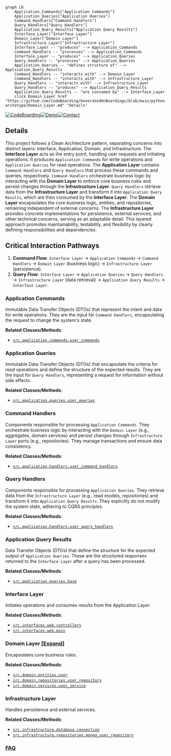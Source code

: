 ```mermaid
graph LR
    Application_Commands["Application Commands"]
    Application_Queries["Application Queries"]
    Command_Handlers["Command Handlers"]
    Query_Handlers["Query Handlers"]
    Application_Query_Results["Application Query Results"]
    Interface_Layer["Interface Layer"]
    Domain_Layer["Domain Layer"]
    Infrastructure_Layer["Infrastructure Layer"]
    Interface_Layer -- "produces" --> Application_Commands
    Command_Handlers -- "processes" --> Application_Commands
    Interface_Layer -- "produces" --> Application_Queries
    Query_Handlers -- "processes" --> Application_Queries
    Application_Queries -- "defines structure of" --> Application_Query_Results
    Command_Handlers -- "interacts with" --> Domain_Layer
    Command_Handlers -- "interacts with" --> Infrastructure_Layer
    Query_Handlers -- "interacts with" --> Infrastructure_Layer
    Query_Handlers -- "produces" --> Application_Query_Results
    Application_Query_Results -- "are consumed by" --> Interface_Layer
    click Domain_Layer href "https://github.com/CodeBoarding/GeneratedOnBoardings/blob/main/python-archetype/Domain_Layer.md" "Details"
```

[![CodeBoarding](https://img.shields.io/badge/Generated%20by-CodeBoarding-9cf?style=flat-square)](https://github.com/CodeBoarding/GeneratedOnBoardings)[![Demo](https://img.shields.io/badge/Try%20our-Demo-blue?style=flat-square)](https://www.codeboarding.org/demo)[![Contact](https://img.shields.io/badge/Contact%20us%20-%20contact@codeboarding.org-lightgrey?style=flat-square)](mailto:contact@codeboarding.org)

## Details

This project follows a Clean Architecture pattern, separating concerns into distinct layers: Interface, Application, Domain, and Infrastructure. The **Interface Layer** acts as the entry point, handling user requests and initiating operations. It produces `Application Commands` for write operations and `Application Queries` for read operations. The **Application Layer** contains `Command Handlers` and `Query Handlers` that process these commands and queries, respectively. `Command Handlers` orchestrate business logic by interacting with the **Domain Layer** to enforce core business rules and persist changes through the **Infrastructure Layer**. `Query Handlers` retrieve data from the **Infrastructure Layer** and transform it into `Application Query Results`, which are then consumed by the **Interface Layer**. The **Domain Layer** encapsulates the core business logic, entities, and repositories, remaining independent of external concerns. The **Infrastructure Layer** provides concrete implementations for persistence, external services, and other technical concerns, serving as an adaptable detail. This layered approach promotes maintainability, testability, and flexibility by clearly defining responsibilities and dependencies.

## Critical Interaction Pathways

1.  **Command Flow**: `Interface Layer` -> `Application Commands` -> `Command Handlers` -> `Domain Layer` (business logic) -> `Infrastructure Layer` (persistence).
2.  **Query Flow**: `Interface Layer` -> `Application Queries` -> `Query Handlers` -> `Infrastructure Layer` (data retrieval) -> `Application Query Results` -> `Interface Layer`.

### Application Commands
Immutable Data Transfer Objects (DTOs) that represent the intent and data for write operations. They are the input for `Command Handlers`, encapsulating the request to change the system's state.


**Related Classes/Methods**:

- <a href="https://github.com/agomezb/python-archetype/blob/main/src/application/commands/user_commands.py" target="_blank" rel="noopener noreferrer">`src.application.commands.user_commands`</a>


### Application Queries
Immutable Data Transfer Objects (DTOs) that encapsulate the criteria for read operations and define the structure of the expected results. They are the input for `Query Handlers`, representing a request for information without side effects.


**Related Classes/Methods**:

- <a href="https://github.com/agomezb/python-archetype/blob/main/src/application/queries/user_queries.py" target="_blank" rel="noopener noreferrer">`src.application.queries.user_queries`</a>


### Command Handlers
Components responsible for processing `Application Commands`. They orchestrate business logic by interacting with the `Domain Layer` (e.g., aggregates, domain services) and persist changes through `Infrastructure Layer` ports (e.g., repositories). They manage transactions and ensure data consistency.


**Related Classes/Methods**:

- <a href="https://github.com/agomezb/python-archetype/blob/main/src/application/handlers/user_command_handlers.py" target="_blank" rel="noopener noreferrer">`src.application.handlers.user_command_handlers`</a>


### Query Handlers
Components responsible for processing `Application Queries`. They retrieve data from the `Infrastructure Layer` (e.g., read models, repositories) and transform it into `Application Query Results`. They explicitly do not modify the system state, adhering to CQRS principles.


**Related Classes/Methods**:

- <a href="https://github.com/agomezb/python-archetype/blob/main/src/application/handlers/user_query_handlers.py" target="_blank" rel="noopener noreferrer">`src.application.handlers.user_query_handlers`</a>


### Application Query Results
Data Transfer Objects (DTOs) that define the structure for the expected output of `Application Queries`. These are the structured responses returned to the `Interface Layer` after a query has been processed.


**Related Classes/Methods**:

- <a href="https://github.com/agomezb/python-archetype/blob/main/src/application/queries/base.py" target="_blank" rel="noopener noreferrer">`src.application.queries.base`</a>


### Interface Layer
Initiates operations and consumes results from the Application Layer.


**Related Classes/Methods**:

- <a href="https://github.com/agomezb/python-archetype/blob/main/src/interfaces/web/controllers.py" target="_blank" rel="noopener noreferrer">`src.interfaces.web.controllers`</a>
- <a href="https://github.com/agomezb/python-archetype/blob/main/src/interfaces/web/main.py" target="_blank" rel="noopener noreferrer">`src.interfaces.web.main`</a>


### Domain Layer [[Expand]](./Domain_Layer.md)
Encapsulates core business rules.


**Related Classes/Methods**:

- <a href="https://github.com/agomezb/python-archetype/blob/main/src/domain/entities/user.py" target="_blank" rel="noopener noreferrer">`src.domain.entities.user`</a>
- <a href="https://github.com/agomezb/python-archetype/blob/main/src/domain/repositories/user_repository.py" target="_blank" rel="noopener noreferrer">`src.domain.repositories.user_repository`</a>
- <a href="https://github.com/agomezb/python-archetype/blob/main/src/domain/services/user_service.py" target="_blank" rel="noopener noreferrer">`src.domain.services.user_service`</a>


### Infrastructure Layer
Handles persistence and external services.


**Related Classes/Methods**:

- <a href="https://github.com/agomezb/python-archetype/blob/main/src/infrastructure/database/connection.py" target="_blank" rel="noopener noreferrer">`src.infrastructure.database.connection`</a>
- <a href="https://github.com/agomezb/python-archetype/blob/main/src/infrastructure/repositories/mongo_user_repository.py" target="_blank" rel="noopener noreferrer">`src.infrastructure.repositories.mongo_user_repository`</a>




### [FAQ](https://github.com/CodeBoarding/GeneratedOnBoardings/tree/main?tab=readme-ov-file#faq)